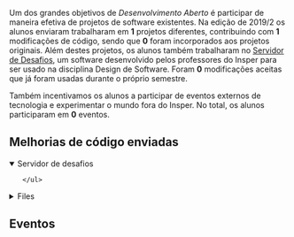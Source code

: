 Um dos grandes objetivos de *Desenvolvimento Aberto* é participar de maneira efetiva de projetos de software existentes. Na edição de 2019/2 os alunos enviaram trabalharam em **1** projetos diferentes, contribuindo com **1** modificações de código, sendo que **0** foram incorporados aos projetos originais. Além destes projetos, os alunos também trabalharam no [Servidor de Desafios](http://github.com/insper/servidor-de-desafios), um software desenvolvido pelos professores do Insper para ser usado na disciplina Design de Software. Foram <b>0</b> modificações aceitas que já foram usadas durante o próprio semestre. 

Também incentivamos os alunos a participar de eventos externos de tecnologia e experimentar o mundo fora do Insper. No total, os alunos participaram em <b>0</b> eventos. 

<h2> Melhorias de código enviadas </h2>

<details class="nota" open="">
    <summary> Servidor de desafios </summary>
    <ul style="list-style-type:none;">
    
    </ul>
</details>


<details class="note">
<summary> Files</summary>

<h4> Pull Requests</h4>
<ul style="list-style-type:none;">


<li><a href=https://github.com/elementary/files/pull/1242> <span style="width: 60px; display: inline-block;"><img style="margin: 0; border: 0;" alt="GitHub issue/pull request detail" src=https://img.shields.io/github/pulls/detail/state/elementary/files/1242?label=%20></span> - https://github.com/elementary/files/pull/1242</a></li>  


</ul>

</details>


<h2> Eventos </h2>

<div class="event-grid">
    
</div>
